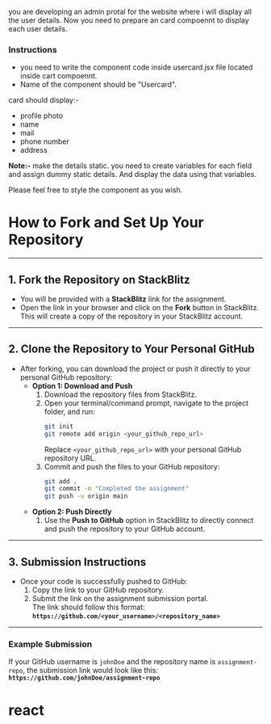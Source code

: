 you are developing an admin protal for the website where i will display all the user details.
Now you need to prepare an card compoennt to display each user details.

### Instructions

- you need to write the component code inside usercard.jsx file located inside cart compoennt.
- Name of the component should be "Usercard".

card should display:-

- profile photo
- name
- mail
- phone number
- address

**Note:-** make the details static. you need to create variables for each field and assign dummy static details. And display the data using that variables.

Please feel free to style the component as you wish.

# **How to Fork and Set Up Your Repository**

---

## **1. Fork the Repository on StackBlitz**

- You will be provided with a **StackBlitz** link for the assignment.
- Open the link in your browser and click on the **Fork** button in StackBlitz.  
  This will create a copy of the repository in your StackBlitz account.

---

## **2. Clone the Repository to Your Personal GitHub**

- After forking, you can download the project or push it directly to your personal GitHub repository:
  - **Option 1: Download and Push**
    1. Download the repository files from StackBlitz.
    2. Open your terminal/command prompt, navigate to the project folder, and run:
       ```bash
       git init
       git remote add origin <your_github_repo_url>
       ```
       Replace `<your_github_repo_url>` with your personal GitHub repository URL.
    3. Commit and push the files to your GitHub repository:
       ```bash
       git add .
       git commit -m "Completed the assignment"
       git push -u origin main
       ```
  - **Option 2: Push Directly**
    1. Use the **Push to GitHub** option in StackBlitz to directly connect and push the repository to your GitHub account.

---

## **3. Submission Instructions**

- Once your code is successfully pushed to GitHub:
  1. Copy the link to your GitHub repository.
  2. Submit the link on the assignment submission portal.  
     The link should follow this format:  
     **`https://github.com/<your_username>/<repository_name>`**

---

### **Example Submission**

If your GitHub username is `johnDoe` and the repository name is `assignment-repo`, the submission link would look like this:  
**`https://github.com/johnDoe/assignment-repo`**
# react
